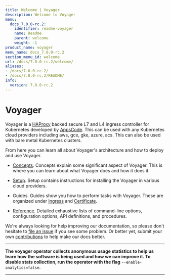 ```yaml
---
title: Welcome | Voyager
description: Welcome to Voyager
menu:
  docs_7.0.0-rc.2:
    identifier: readme-voyager
    name: Readme
    parent: welcome
    weight: -1
product_name: voyager
menu_name: docs_7.0.0-rc.2
section_menu_id: welcome
url: /docs/7.0.0-rc.2/welcome/
aliases:
- /docs/7.0.0-rc.2/
- /docs/7.0.0-rc.2/README/
info:
  version: 7.0.0-rc.2
---
```


# Voyager

Voyager is a [HAProxy](http://www.haproxy.org/) backed secure L7 and L4 ingress controller for Kubernetes developed by [AppsCode](https://appscode.com). This can be used with any Kubernetes cloud providers including aws, gce, gke, azure, acs. This can also be used with bare metal Kubernetes clusters.

From here you can learn all about Voyager's architecture and how to deploy and use Voyager.

- [Concepts](/docs/7.0.0-rc.2/concepts/). Concepts explain some significant aspect of Voyager. This
is where you can learn about what Voyager does and how it does it.

- [Setup](/docs/7.0.0-rc.2/setup/). Setup contains instructions for installing
  the Voyager in various cloud providers.

- Guides. Guides show you how to perform tasks with Voyager. These are organized under [Ingress](/docs/7.0.0-rc.2/guides/ingress) and [Certificate](/docs/7.0.0-rc.2/guides/certificate).

- [Reference](/docs/7.0.0-rc.2/reference/). Detailed exhaustive lists of
command-line options, configuration options, API definitions, and procedures.

We're always looking for help improving our documentation, so please don't hesitate to
[file an issue](https://github.com/appscode/voyager/issues/new) if you see some problem.
Or better yet, submit your own [contributions](/docs/7.0.0-rc.2/CONTRIBUTING) to help
make our docs better.

---

**The voyager operator collects anonymous usage statistics to help us learn how the software is being used and how we can improve it.
To disable stats collection, run the operator with the flag** `--enable-analytics=false`.

---
